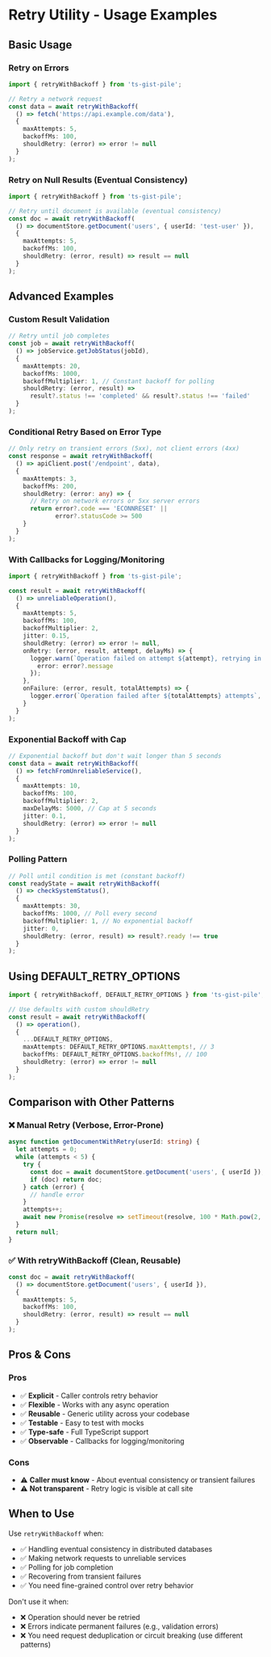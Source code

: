# Retry Utility - Usage Examples

## Basic Usage

### Retry on Errors

```typescript
import { retryWithBackoff } from 'ts-gist-pile';

// Retry a network request
const data = await retryWithBackoff(
  () => fetch('https://api.example.com/data'),
  {
    maxAttempts: 5,
    backoffMs: 100,
    shouldRetry: (error) => error != null
  }
);
```

### Retry on Null Results (Eventual Consistency)

```typescript
import { retryWithBackoff } from 'ts-gist-pile';

// Retry until document is available (eventual consistency)
const doc = await retryWithBackoff(
  () => documentStore.getDocument('users', { userId: 'test-user' }),
  {
    maxAttempts: 5,
    backoffMs: 100,
    shouldRetry: (error, result) => result == null
  }
);
```

## Advanced Examples

### Custom Result Validation

```typescript
// Retry until job completes
const job = await retryWithBackoff(
  () => jobService.getJobStatus(jobId),
  {
    maxAttempts: 20,
    backoffMs: 1000,
    backoffMultiplier: 1, // Constant backoff for polling
    shouldRetry: (error, result) =>
      result?.status !== 'completed' && result?.status !== 'failed'
  }
);
```

### Conditional Retry Based on Error Type

```typescript
// Only retry on transient errors (5xx), not client errors (4xx)
const response = await retryWithBackoff(
  () => apiClient.post('/endpoint', data),
  {
    maxAttempts: 3,
    backoffMs: 200,
    shouldRetry: (error: any) => {
      // Retry on network errors or 5xx server errors
      return error?.code === 'ECONNRESET' ||
             error?.statusCode >= 500
    }
  }
);
```

### With Callbacks for Logging/Monitoring

```typescript
import { retryWithBackoff } from 'ts-gist-pile';

const result = await retryWithBackoff(
  () => unreliableOperation(),
  {
    maxAttempts: 5,
    backoffMs: 100,
    backoffMultiplier: 2,
    jitter: 0.15,
    shouldRetry: (error) => error != null,
    onRetry: (error, result, attempt, delayMs) => {
      logger.warn(`Operation failed on attempt ${attempt}, retrying in ${delayMs}ms`, {
        error: error?.message
      });
    },
    onFailure: (error, result, totalAttempts) => {
      logger.error(`Operation failed after ${totalAttempts} attempts`, { error });
    }
  }
);
```

### Exponential Backoff with Cap

```typescript
// Exponential backoff but don't wait longer than 5 seconds
const data = await retryWithBackoff(
  () => fetchFromUnreliableService(),
  {
    maxAttempts: 10,
    backoffMs: 100,
    backoffMultiplier: 2,
    maxDelayMs: 5000, // Cap at 5 seconds
    jitter: 0.1,
    shouldRetry: (error) => error != null
  }
);
```

### Polling Pattern

```typescript
// Poll until condition is met (constant backoff)
const readyState = await retryWithBackoff(
  () => checkSystemStatus(),
  {
    maxAttempts: 30,
    backoffMs: 1000, // Poll every second
    backoffMultiplier: 1, // No exponential backoff
    jitter: 0,
    shouldRetry: (error, result) => result?.ready !== true
  }
);
```

## Using DEFAULT_RETRY_OPTIONS

```typescript
import { retryWithBackoff, DEFAULT_RETRY_OPTIONS } from 'ts-gist-pile';

// Use defaults with custom shouldRetry
const result = await retryWithBackoff(
  () => operation(),
  {
    ...DEFAULT_RETRY_OPTIONS,
    maxAttempts: DEFAULT_RETRY_OPTIONS.maxAttempts!, // 3
    backoffMs: DEFAULT_RETRY_OPTIONS.backoffMs!, // 100
    shouldRetry: (error) => error != null
  }
);
```

## Comparison with Other Patterns

### ❌ Manual Retry (Verbose, Error-Prone)

```typescript
async function getDocumentWithRetry(userId: string) {
  let attempts = 0;
  while (attempts < 5) {
    try {
      const doc = await documentStore.getDocument('users', { userId });
      if (doc) return doc;
    } catch (error) {
      // handle error
    }
    attempts++;
    await new Promise(resolve => setTimeout(resolve, 100 * Math.pow(2, attempts)));
  }
  return null;
}
```

### ✅ With retryWithBackoff (Clean, Reusable)

```typescript
const doc = await retryWithBackoff(
  () => documentStore.getDocument('users', { userId }),
  {
    maxAttempts: 5,
    backoffMs: 100,
    shouldRetry: (error, result) => result == null
  }
);
```

## Pros & Cons

### Pros
- ✅ **Explicit** - Caller controls retry behavior
- ✅ **Flexible** - Works with any async operation
- ✅ **Reusable** - Generic utility across your codebase
- ✅ **Testable** - Easy to test with mocks
- ✅ **Type-safe** - Full TypeScript support
- ✅ **Observable** - Callbacks for logging/monitoring

### Cons
- ⚠️ **Caller must know** - About eventual consistency or transient failures
- ⚠️ **Not transparent** - Retry logic is visible at call site

## When to Use

Use `retryWithBackoff` when:
- ✅ Handling eventual consistency in distributed databases
- ✅ Making network requests to unreliable services
- ✅ Polling for job completion
- ✅ Recovering from transient failures
- ✅ You need fine-grained control over retry behavior

Don't use it when:
- ❌ Operation should never be retried
- ❌ Errors indicate permanent failures (e.g., validation errors)
- ❌ You need request deduplication or circuit breaking (use different patterns)
